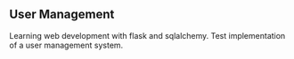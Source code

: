 ## User Management

Learning web development with flask and sqlalchemy. Test implementation of a user management system.
